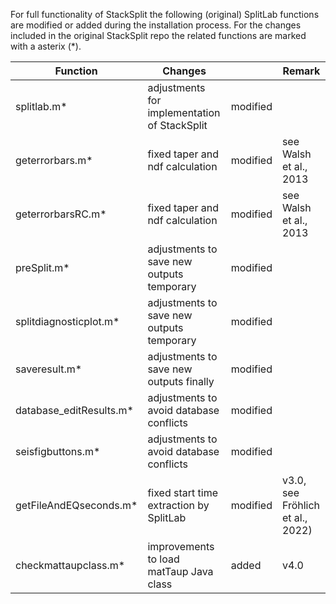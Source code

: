 For full functionality of StackSplit the following (original) SplitLab functions are modified or
added during the installation process. For the changes included in the original StackSplit repo the
related functions are marked with a asterix (*).

| Function | Changes | | Remark |
| --- | --- | --- | --- |
| splitlab.m*             | adjustments for implementation of StackSplit | modified | |
| geterrorbars.m*         | fixed taper and ndf calculation              | modified | see Walsh et al., 2013 |
| geterrorbarsRC.m*       | fixed taper and ndf calculation              | modified | see Walsh et al., 2013 |
| preSplit.m*             | adjustments to save new outputs temporary    | modified | |
| splitdiagnosticplot.m*  | adjustments to save new outputs temporary    | modified | |
| saveresult.m*           | adjustments to save new outputs finally      | modified | |
| database_editResults.m* | adjustments to avoid database conflicts      | modified | |
| seisfigbuttons.m*       | adjustments to avoid database conflicts      | modified | |
| getFileAndEQseconds.m*  | fixed start time extraction by SplitLab      | modified | v3.0, see Fröhlich et al., 2022) |
| checkmattaupclass.m*    | improvements to load matTaup Java class      | added    | v4.0 |
